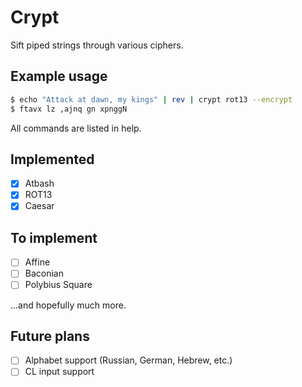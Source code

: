 # Crypt

Sift piped strings through various ciphers.

## Example usage

```bash
$ echo "Attack at dawn, my kings" | rev | crypt rot13 --encrypt
$ ftavx lz ,ajnq gn xpnggN
```

All commands are listed in help.

## Implemented

* [x] Atbash
* [x] ROT13
* [X] Caesar

## To implement

* [ ] Affine
* [ ] Baconian
* [ ] Polybius Square

...and hopefully much more.

## Future plans

* [ ] Alphabet support (Russian, German, Hebrew, etc.)
* [ ] CL input support
